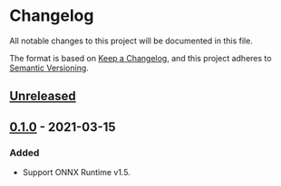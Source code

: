 # Changelog

All notable changes to this project will be documented in this file.

The format is based on [Keep a Changelog](https://keepachangelog.com/en/1.0.0/),
and this project adheres to [Semantic Versioning](https://semver.org/spec/v2.0.0.html).

## [Unreleased]

## [0.1.0] - 2021-03-15

### Added

- Support ONNX Runtime v1.5.

[Unreleased]: https://github.com/furiosa-ai/onnxrt/compare/0.1.0...HEAD
[0.1.0]: https://github.com/furiosa-ai/onnxrt/releases/tag/0.1.0
